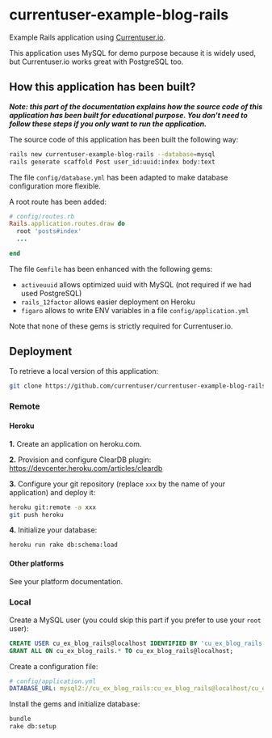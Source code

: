 # currentuser-example-blog-rails
Example Rails application using [Currentuser.io](http://www.currentuser.io).

This application uses MySQL for demo purpose because it is widely used, but Currentuser.io works great with PostgreSQL too.

## How this application has been built?

_**Note: this part of the documentation explains how the source code of this application has been built for educational purpose.
You don't need to follow these steps if you only want to run the application.**_

The source code of this application has been built the following way:
```sh
rails new currentuser-example-blog-rails --database=mysql
rails generate scaffold Post user_id:uuid:index body:text
```
The file `config/database.yml` has been adapted to make database configuration more flexible.

A root route has been added:
```ruby
# config/routes.rb
Rails.application.routes.draw do
  root 'posts#index'
  ...

end
```

The file `Gemfile` has been enhanced with the following gems:

* `activeuuid` allows optimized uuid with MySQL (not required if we had used PostgreSQL)
* `rails_12factor` allows easier deployment on Heroku
* `figaro` allows to write ENV variables in a file `config/application.yml`

Note that none of these gems is strictly required for Currentuser.io.

## Deployment

To retrieve a local version of this application:
```sh
git clone https://github.com/currentuser/currentuser-example-blog-rails.git
```

### Remote

#### Heroku

**1.** Create an application on heroku.com.

**2.** Provision and configure ClearDB plugin: https://devcenter.heroku.com/articles/cleardb

**3.** Configure your git repository (replace `xxx` by the name of your application) and deploy it:
```sh
heroku git:remote -a xxx
git push heroku
```

**4.** Initialize your database:
```sh
heroku run rake db:schema:load
```

#### Other platforms

See your platform documentation.

### Local

Create a MySQL user (you could skip this part if you prefer to use your `root` user):
```sql
CREATE USER cu_ex_blog_rails@localhost IDENTIFIED BY 'cu_ex_blog_rails';
GRANT ALL ON cu_ex_blog_rails.* TO cu_ex_blog_rails@localhost;
```
Create a configuration file:
```yaml
# config/application.yml
DATABASE_URL: mysql2://cu_ex_blog_rails:cu_ex_blog_rails@localhost/cu_ex_blog_rails
```
Install the gems and initialize database:
```sh
bundle
rake db:setup
```
